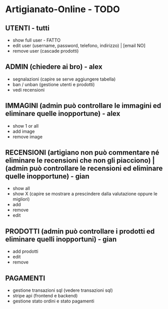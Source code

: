 # Artigianato-Online - TODO

## UTENTI - tutti
- show full user - FATTO
- edit user (username, password, telefono, indirizzo) | [email NO]
- remove user (cascade prodotti)

## ADMIN (chiedere ai bro) - alex
- segnalazioni (capire se serve aggiungere tabella)
- ban / unban (gestione utenti e prodotti)
- vedi recensioni

## IMMAGINI (admin può controllare le immagini ed eliminare quelle inopportune) - alex
- show 1 or all
- add image
- remove image

## RECENSIONI (artigiano non può commentare né eliminare le recensioni che non gli piacciono) | (admin può controllare le recensioni ed eliminare quelle inopportune) - gian
- show all
- show X (capire se mostrare a prescindere dalla valutazione oppure le migliori)
- add
- remove
- edit

## PRODOTTI (admin può controllare i prodotti ed eliminare quelli inopportuni) - gian
- add prodotti
- edit
- remove

## PAGAMENTI
- gestione transazioni sql (vedere transazioni sql)
- stripe api (frontend e backend)
- gestione stato ordini e stato pagamenti
